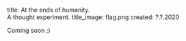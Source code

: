 title: At the ends of humanity. <br />A thought experiment.
title_image: flag.png
created: ?.?.2020

Coming soon ;)